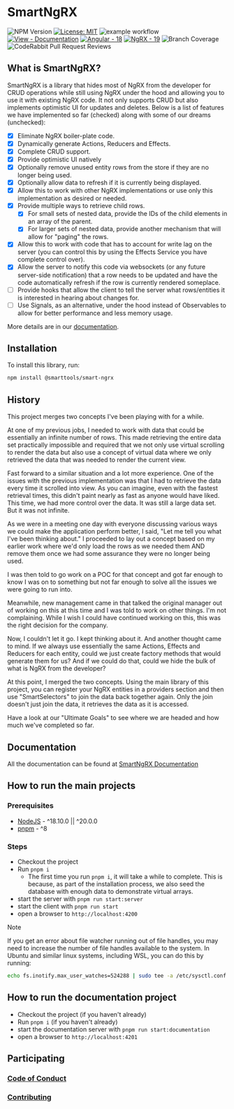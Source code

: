 # SmartNgRX

![NPM Version](https://img.shields.io/npm/v/%40smarttools%2Fsmart-ngrx)
[![License: MIT](https://img.shields.io/badge/License-MIT-yellow.svg)](https://opensource.org/licenses/MIT)
![example workflow](https://github.com/DaveMBush/SmartNgRX/actions/workflows/build.yml/badge.svg)
[![View - Documentation](https://img.shields.io/badge/View-Documentation-2ea44f)](https://davembush.github.io/SmartNgRX/ 'Go to project documentation')
[![Angular - 18](https://img.shields.io/badge/Angular-18-2ea44f)](https://angular.dev/)
[![NgRX - 19](https://img.shields.io/badge/NgRX-18-2ea44f)](https://ngrx.io/guide/store)
![Branch Coverage](https://img.shields.io/badge/Branch%20Coverage-100%25-2ea44f?style=plastic&logoSize=auto)
![CodeRabbit Pull Request Reviews](https://img.shields.io/coderabbit/prs/github/DaveMBush/SmartNgRX)

## What is SmartNgRX?

SmartNgRX is a library that hides most of NgRX from the developer for CRUD operations while still using NgRX under the hood and allowing you to use it with existing NgRX code. It not only supports CRUD but also implements optimistic UI for updates and deletes. Below is a list of features we have implemented so far (checked) along with some of our dreams (unchecked):

- [x] Eliminate NgRX boiler-plate code.
- [x] Dynamically generate Actions, Reducers and Effects.
- [x] Complete CRUD support.
- [x] Provide optimistic UI natively
- [x] Optionally remove unused entity rows from the store if they are no longer being used.
- [x] Optionally allow data to refresh if it is currently being displayed.
- [x] Allow this to work with other NgRX implementations or use only this implementation as desired or needed.
- [x] Provide multiple ways to retrieve child rows.
  - [x] For small sets of nested data, provide the IDs of the child elements in an array of the parent.
  - [x] For larger sets of nested data, provide another mechanism that will allow for "paging" the rows.
- [x] Allow this to work with code that has to account for write lag on the server (you can control this by using the Effects Service you have complete control over).
- [x] Allow the server to notify this code via websockets (or any future server-side notification) that a row needs to be updated and have the code automatically refresh if the row is currently rendered someplace.
- [ ] Provide hooks that allow the client to tell the server what rows/entities it is interested in hearing about changes for.
- [ ] Use Signals, as an alternative, under the hood instead of Observables to allow for better performance and less memory usage.

More details are in our [documentation](https://davembush.github.io/SmartNgRX/).

## Installation

To install this library, run:

```bash
npm install @smarttools/smart-ngrx
```

## History

This project merges two concepts I've been playing with for a while.

At one of my previous jobs, I needed to work with data that could be essentially an infinite number of rows. This made retrieving the entire data set practically impossible and required that we not only use virtual scrolling to render the data but also use a concept of virtual data where we only retrieved the data that was needed to render the current view.

Fast forward to a similar situation and a lot more experience. One of the issues with the previous implementation was that I had to retrieve the data every time it scrolled into view. As you can imagine, even with the fastest retrieval times, this didn't paint nearly as fast as anyone would have liked. This time, we had more control over the data. It was still a large data set. But it was not infinite.

As we were in a meeting one day with everyone discussing various ways we could make the application perform better, I said, "Let me tell you what I've been thinking about." I proceeded to lay out a concept based on my earlier work where we'd only load the rows as we needed them AND remove them once we had some assurance they were no longer being used.

I was then told to go work on a POC for that concept and got far enough to know I was on to something but not far enough to solve all the issues we were going to run into.

Meanwhile, new management came in that talked the original manager out of working on this at this time and I was told to work on other things. I'm not complaining. While I wish I could have continued working on this, this was the right decision for the company.

Now, I couldn't let it go. I kept thinking about it. And another thought came to mind. If we always use essentially the same Actions, Effects and Reducers for each entity, could we just create factory methods that would generate them for us? And if we could do that, could we hide the bulk of what is NgRX from the developer?

At this point, I merged the two concepts. Using the main library of this project, you can register your NgRX entities in a providers section and then use "SmartSelectors" to join the data back together again. Only the join doesn't just join the data, it retrieves the data as it is accessed.

Have a look at our "Ultimate Goals" to see where we are headed and how much we've completed so far.

## Documentation

All the documentation can be found at [SmartNgRX Documentation](https://davembush.github.io/SmartNgRX/)

## How to run the main projects

### Prerequisites

- [NodeJS](https://nodejs.org/en/) - ^18.10.0 || ^20.0.0
- [pnpm](https://pnpm.io/) - ^8

### Steps

- Checkout the project
- Run `pnpm i`
  - The first time you run `pnpm i`, it will take a while to complete. This is because, as part of the installation process, we also seed the database with enough data to demonstrate virtual arrays.
- start the server with `pnpm run start:server`
- start the client with `pnpm run start`
- open a browser to `http://localhost:4200`

> [!NOTE]
> If you get an error about file watcher running out of file handles, you may need to increase the number of file handles available to the system. In Ubuntu and similar linux systems, including WSL, you can do this by running:

```bash
echo fs.inotify.max_user_watches=524288 | sudo tee -a /etc/sysctl.conf && sudo sysctl -p
```

## How to run the documentation project

- Checkout the project (if you haven't already)
- Run `pnpm i` (if you haven't already)
- start the documentation server with `pnpm run start:documentation`
- open a browser to `http://localhost:4201`

## Participating

### [Code of Conduct](https://github.com/DaveMBush/SmartNgRX/blob/main/CODE_OF_CONDUCT.md)

### [Contributing](https://github.com/DaveMBush/SmartNgRX/blob/main/CONTRIBUTING.md)
